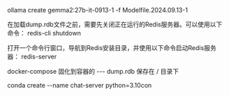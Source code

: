 
ollama create gemma2:27b-it-0913-1 -f Modelfile.2024.09.13-1


在加载dump.rdb文件之前，需要先关闭正在运行的Redis服务器。可以使用以下命令：
redis-cli shutdown

打开一个命令行窗口，导航到Redis安装目录，并使用以下命令启动Redis服务器：
redis-server


docker-compose 固化到容器的  ---  dump.rdb 保存在 / 目录下



conda create --name chat-server python=3.10con